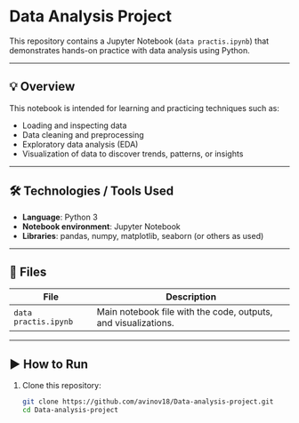 # Data Analysis Project

This repository contains a Jupyter Notebook (`data practis.ipynb`) that demonstrates hands-on practice with data analysis using Python.  

---

## 💡 Overview

This notebook is intended for learning and practicing techniques such as:

- Loading and inspecting data  
- Data cleaning and preprocessing  
- Exploratory data analysis (EDA)  
- Visualization of data to discover trends, patterns, or insights  

---

## 🛠 Technologies / Tools Used

- **Language**: Python 3  
- **Notebook environment**: Jupyter Notebook  
- **Libraries**: pandas, numpy, matplotlib, seaborn (or others as used)  

---

## 📂 Files

| File | Description |
|---|---|
| `data practis.ipynb` | Main notebook file with the code, outputs, and visualizations. |

---

## ▶️ How to Run

1. Clone this repository:  
   ```bash
   git clone https://github.com/avinov18/Data-analysis-project.git
   cd Data-analysis-project
